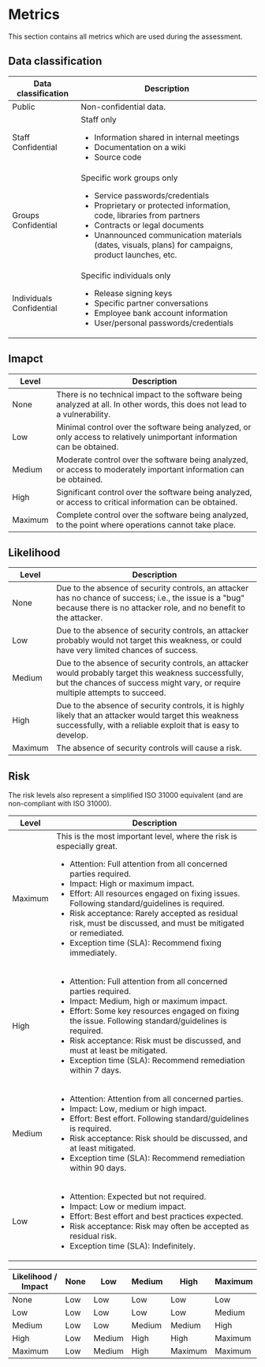 # Metrics

This section contains all metrics which are used during the assessment.

## Data classification

| Data classification      | Description                                                                                                                                                                                                                                                                                          |
| ------------------------ | ---------------------------------------------------------------------------------------------------------------------------------------------------------------------------------------------------------------------------------------------------------------------------------------------------- |
| Public                   | Non-confidential data.                                                                                                                                                                                                                                                                               |
| Staff Confidential       | Staff only <ul><li>Information shared in internal meetings</li><li>Documentation on a wiki</li><li>Source code</li></ul>                                                                                                                                                                             |
| Groups Confidential      | Specific work groups only <ul><li>Service passwords/credentials</li><li>Proprietary or protected information, code, libraries from partners</li><li>Contracts or legal documents</li><li>Unannounced communication materials (dates, visuals, plans) for campaigns, product launches, etc.</li></ul> |
| Individuals Confidential | Specific individuals only <ul><li>Release signing keys</li><li>Specific partner conversations</li><li>Employee bank account information</li><li>User/personal passwords/credentials</li></ul>                                                                                                        |

## Imapct

| Level   | Description                                                                                                                |
| ------- | -------------------------------------------------------------------------------------------------------------------------- |
| None    | There is no technical impact to the software being analyzed at all. In other words, this does not lead to a vulnerability. |
| Low     | Minimal control over the software being analyzed, or only access to relatively unimportant information can be obtained.    |
| Medium  | Moderate control over the software being analyzed, or access to moderately important information can be obtained.          |
| High    | Significant control over the software being analyzed, or access to critical information can be obtained.                   |
| Maximum | Complete control over the software being analyzed, to the point where operations cannot take place.                        |

## Likelihood

| Level   | Description                                                                                                                                                                            |
| ------- | -------------------------------------------------------------------------------------------------------------------------------------------------------------------------------------- |
| None    | Due to the absence of security controls, an attacker has no chance of success; i.e., the issue is a "bug" because there is no attacker role, and no benefit to the attacker.           |
| Low     | Due to the absence of security controls, an attacker probably would not target this weakness, or could have very limited chances of success.                                           |
| Medium  | Due to the absence of security controls, an attacker would probably target this weakness successfully, but the chances of success might vary, or require multiple attempts to succeed. |
| High    | Due to the absence of security controls, it is highly likely that an attacker would target this weakness successfully, with a reliable exploit that is easy to develop.                |
| Maximum | The absence of security controls will cause a risk.                                                                                                                                    |

## Risk

The risk levels also represent a simplified ISO 31000 equivalent (and are non-compliant with ISO 31000).

| Level   | Description                                                                                                                                                                                                                                                                                                                                                                                                                                                                       |
| ------- | --------------------------------------------------------------------------------------------------------------------------------------------------------------------------------------------------------------------------------------------------------------------------------------------------------------------------------------------------------------------------------------------------------------------------------------------------------------------------------- |
| Maximum | This is the most important level, where the risk is especially great. <ul><li>Attention: Full attention from all concerned parties required. </li><li>Impact: High or maximum impact.</li><li>Effort: All resources engaged on fixing issues. Following standard/guidelines is required.</li><li>Risk acceptance: Rarely accepted as residual risk, must be discussed, and must be mitigated or remediated.</li><li>Exception time (SLA): Recommend fixing immediately.</li></ul> |
| High    | <ul><li>Attention: Full attention from all concerned parties required.</li><li>Impact: Medium, high or maximum impact.</li><li>Effort: Some key resources engaged on fixing the issue. Following standard/guidelines is required.</li><li>Risk acceptance: Risk must be discussed, and must at least be mitigated.</li><li>Exception time (SLA): Recommend remediation within 7 days.</li></ul>                                                                                   |
| Medium  | <ul><li>Attention: Attention from all concerned parties.</li><li>Impact: Low, medium or high impact.</li><li>Effort: Best effort. Following standard/guidelines is required.</li><li>Risk acceptance: Risk should be discussed, and at least mitigated.</li><li>Exception time (SLA): Recommend remediation within 90 days.</li></ul>                                                                                                                                             |
| Low     | <ul><li>Attention: Expected but not required.</li><li>Impact: Low or medium impact.</li><li>Effort: Best effort and best practices expected.</li><li>Risk acceptance: Risk may often be accepted as residual risk.</li><li>Exception time (SLA): Indefinitely.</li></ul>                                                                                                                                                                                                          |

| Likelihood / Impact | None | Low    | Medium | High    | Maximum |
| ------------------- | ---- | ------ | ------ | ------- | ------- |
| None                | Low  | Low    | Low    | Low     | Low     |
| Low                 | Low  | Low    | Low    | Low     | Medium  |
| Medium              | Low  | Low    | Medium | Medium  | High    |
| High                | Low  | Medium | High   | High    | Maximum |
| Maximum             | Low  | Medium | High   | Maximum | Maximum |
